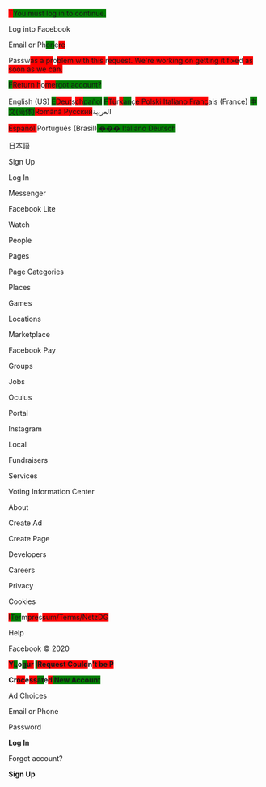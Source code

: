 
<span style="background-color: red;">T</span><span style="background-color: green;">You must log in to continue.


Log into Facebook


Email or P</span>h<span style="background-color: green;">on</span>e<span style="background-color: red;">re </span><span style="background-color: green;">


Pass</span>w<span style="background-color: red;">as a pr</span>o<span style="background-color: red;">blem with this </span>r<span style="background-color: red;">equest. We're working on getting it fixe</span>d<span style="background-color: red;"> as soon as we can.</span>


<span style="background-color: green;">F</span><span style="background-color: red;">Return h</span>o<span style="background-color: red;">me</span><span style="background-color: green;">rgot account?</span>


English (US) <span style="background-color: green;">E</span><span style="background-color: red;">Deut</span>s<span style="background-color: red;">ch</span><span style="background-color: green;">pañol</span> <span style="background-color: green;">F</span><span style="background-color: red;">Tü</span>r<span style="background-color: red;">k</span><span style="background-color: green;">an</span>ç<span style="background-color: red;">e Polski Italiano Franç</span>ais (France) <span style="background-color: green;">中文(简体)</span><span style="background-color: red;">Română Русский</span>اﻟﻌرﺑﯾﺔ


<span style="background-color: red;">Español </span>Português (Brasil)<span style="background-color: green;"> ��� Italiano Deutsch


日本語</span>


Sign Up


Log In


Messenger


Facebook Lite


Watch


People


Pages


Page Categories


Places


Games


Locations


Marketplace


Facebook Pay


Groups


Jobs


Oculus


Portal


Instagram


Local


Fundraisers


Services


Voting Information Center


About


Create Ad


Create Page


Developers


Careers


Privacy


Cookies


<span style="background-color: red;">I</span><span style="background-color: green;">Ter</span>m<span style="background-color: red;">pre</span>s<span style="background-color: red;">sum/Terms/NetzDG</span>


Help


Facebook © 2020


**<span style="background-color: red;">Y</span><span style="background-color: green;">L</span>o<span style="background-color: green;">g</span><span style="background-color: red;">ur</span> <span style="background-color: green;">I</span><span style="background-color: red;">Request Could</span>n<span style="background-color: red;">'t be P</span><span style="background-color: green;">**


**C</span>r<span style="background-color: red;">oc</span>e<span style="background-color: red;">ss</span><span style="background-color: green;">at</span>e<span style="background-color: red;">d</span><span style="background-color: green;"> New Account</span>**


Ad Choices


Email or Phone


Password


**Log In**


Forgot account?


**Sign Up**

